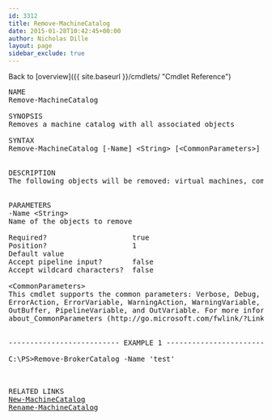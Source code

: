 ```yaml
---
id: 3312
title: Remove-MachineCatalog
date: 2015-01-28T10:42:45+00:00
author: Nicholas Dille
layout: page
sidebar_exclude: true
---
```

Back to [overview]({{ site.baseurl }}/cmdlets/ "Cmdlet Reference")

<pre>NAME
Remove-MachineCatalog

SYNOPSIS
Removes a machine catalog with all associated objects

SYNTAX
Remove-MachineCatalog [-Name] &lt;String&gt; [&lt;CommonParameters&gt;]


DESCRIPTION
The following objects will be removed: virtual machines, computer accounts, broker catalog, account identity pool, provisioning scheme


PARAMETERS
-Name &lt;String&gt;
Name of the objects to remove

Required?                    true
Position?                    1
Default value
Accept pipeline input?       false
Accept wildcard characters?  false

&lt;CommonParameters&gt;
This cmdlet supports the common parameters: Verbose, Debug,
ErrorAction, ErrorVariable, WarningAction, WarningVariable,
OutBuffer, PipelineVariable, and OutVariable. For more information, see
about_CommonParameters (http://go.microsoft.com/fwlink/?LinkID=113216).


-------------------------- EXAMPLE 1 --------------------------

C:\PS&gt;Remove-BrokerCatalog -Name 'test'



RELATED LINKS
<a href="{{ site.baseurl }}/cmdlets/new-machinecatalog/" title="New-MachineCatalog">New-MachineCatalog</a>
<a href="{{ site.baseurl }}/cmdlets/rename-machinecatalog/" title="Rename-MachineCatalog">Rename-MachineCatalog</a>
</pre>